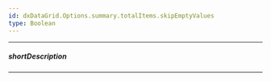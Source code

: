 ```yaml
---
id: dxDataGrid.Options.summary.totalItems.skipEmptyValues
type: Boolean
---
```

---
##### shortDescription
<!-- %shortDescription% -->

---
<!-- %fullDescription% -->

<!-- import * from 'api-reference\10 UI Components\dxDataGrid\1 Configuration\summary\groupItems\skipEmptyValues.md' -->